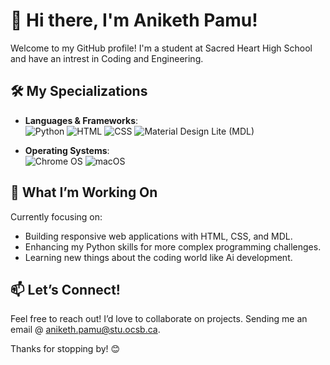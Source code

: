 # 👋 Hi there, I'm Aniketh Pamu!

Welcome to my GitHub profile! I'm a student at Sacred Heart High School and have an intrest in Coding and Engineering.

## 🛠️ My Specializations
- **Languages & Frameworks**:  
  ![Python](https://img.shields.io/badge/-Python-3776AB?style=flat&logo=python&logoColor=white)
  ![HTML](https://img.shields.io/badge/-HTML5-E34F26?style=flat&logo=html5&logoColor=white)
  ![CSS](https://img.shields.io/badge/-CSS3-1572B6?style=flat&logo=css3&logoColor=white)
  ![Material Design Lite (MDL)](https://img.shields.io/badge/-MDL-2196F3?style=flat&logo=material-design&logoColor=white)

- **Operating Systems**:  
  ![Chrome OS](https://img.shields.io/badge/-Chrome%20OS-4285F4?style=flat&logo=google-chrome&logoColor=white)
  ![macOS](https://img.shields.io/badge/-macOS-000000?style=flat&logo=apple&logoColor=white)

## 🚀 What I’m Working On
Currently focusing on:
- Building responsive web applications with HTML, CSS, and MDL.
- Enhancing my Python skills for more complex programming challenges.
- Learning new things about the coding world like Ai development.

## 📫 Let’s Connect!
Feel free to reach out! I’d love to collaborate on projects. Sending me an email @ aniketh.pamu@stu.ocsb.ca.


Thanks for stopping by! 😊

